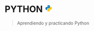 # PYTHON <img src="./python.png" style="height: 5%; width:5%;"/>
> Aprendiendo y practicando Python



